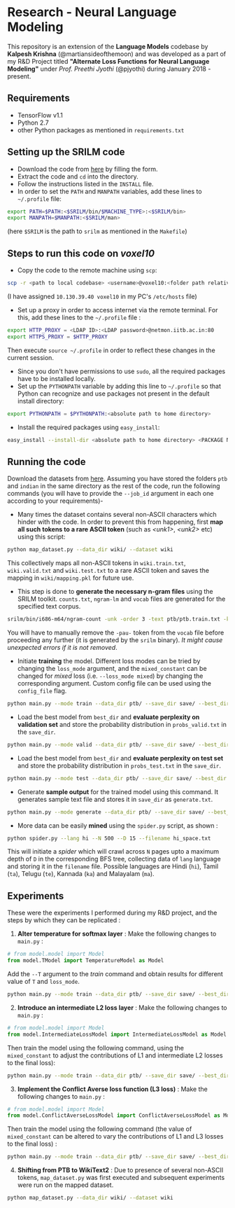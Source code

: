 # Research - Neural Language Modeling
This repository is an extension of the **Language Models** codebase by **Kalpesh Krishna** (@martiansideofthemoon) and was developed as a part of my R&D Project titled **"Alternate Loss Functions for Neural Language Modeling"** under *Prof. Preethi Jyothi* (@pjyothi) during January 2018 - present.

## Requirements
* TensorFlow v1.1
* Python 2.7
* other Python packages as mentioned in `requirements.txt`
## Setting up the SRILM code
* Download the code from [here](http://verispeak.com/projects/srilm/download.html) by filling the form.
* Extract the code and `cd` into the directory.
* Follow the instructions listed in the `INSTALL` file.
* In order to set the `PATH` and `MANPATH` variables, add these lines to `~/.profile` file:
```bash
export PATH=$PATH:<$SRILM/bin/$MACHINE_TYPE>:<$SRILM/bin>
export MANPATH=$MANPATH:<$SRILM/man>
```
(here `$SRILM` is the path to `srilm` as mentioned in the `Makefile`)
## Steps to run this code on *voxel10*
* Copy the code to the remote machine using `scp`:
```bash
scp -r <path to local codebase> <username>@voxel10:<folder path relative to remote home directory>
```
(I have assigned `10.130.39.40 voxel10` in my PC's `/etc/hosts` file)
* Set up a proxy in order to access internet via the remote terminal. For this, add these lines to the `~/.profile` file :
```bash
export HTTP_PROXY = <LDAP ID>:<LDAP password>@netmon.iitb.ac.in:80
export HTTPS_PROXY = $HTTP_PROXY
```
Then execute `source ~/.profile` in order to reflect these changes in the current session.
* Since you don't have permissions to use `sudo`, all the required packages have to be installed locally.
* Set up the `PYTHONPATH` variable by adding this line to `~/.profile` so that Python can recognize and use packages not present in the default install directory:
```bash
export PYTHONPATH = $PYTHONPATH:<absolute path to home directory>
```
* Install the required packages using `easy_install`:
```bash
easy_install --install-dir <absolute path to home directory> <PACKAGE NAME>
```
## Running the code
Download the datasets from [here](https://drive.google.com/file/d/0B5Y_SiDYwIObaE52dmZ0YVFXckU/view?usp=sharing). Assuming you have stored the folders `ptb` and `indian` in the same directory as the rest of the code, run the following commands (you will have to provide the `--job_id` argument in each one according to your requirements)-
* Many times the dataset contains several non-ASCII characters which hinder with the code. In order to prevent this from happening, first **map all such tokens to a rare ASCII token** (such as *\<unk1\>*, *\<unk2\>* etc) using this script:
```bash
python map_dataset.py --data_dir wiki/ --dataset wiki
```
This collectively maps all non-ASCII tokens in `wiki.train.txt`, `wiki.valid.txt` and `wiki.test.txt` to a rare ASCII token and saves the mapping in `wiki/mapping.pkl` for future use.
* This step is done to **generate the necessary n-gram files** using the SRILM toolkit. `counts.txt`, `ngram-lm` and `vocab` files are generated for the specified text corpus.
```bash
srilm/bin/i686-m64/ngram-count -unk -order 3 -text ptb/ptb.train.txt -kndiscount1 -kndiscount2 -kndiscount3 -write ptb/counts.txt -lm ptb/ngram-lm -interpolate2 -gt3min 1 -write-vocab ptb/vocab
```
You will have to manually remove the `-pau-` token from the `vocab` file before proceeding any further (it is generated by the `srilm` binary). *It might cause unexpected errors if it is not removed*.
* Initiate **training** the model. Different loss modes can be tried by changing the `loss_mode` argument, and the `mixed_constant` can be changed for *mixed* loss (i.e. `--loss_mode mixed`) by changing the corresponding argument. Custom config file can be used using the `config_file` flag.
```bash
python main.py --mode train --data_dir ptb/ --save_dir save/ --best_dir save_best --config_file config/sgd.yml --lm ngram-lm --loss_mode l1 [--mixed_constant 0.6]
```
* Load the best model from `best_dir` and **evaluate perplexity on validation set** and store the probability distribution in `probs_valid.txt` in the `save_dir`.
```bash
python main.py --mode valid --data_dir ptb/ --save_dir save/ --best_dir save_best --config_file config/sgd.yml --lm ngram-lm
```
* Load the best model from `best_dir` and **evaluate perplexity on test set** and store the probability distribution in `probs_test.txt` in the `save_dir`.
```bash
python main.py --mode test --data_dir ptb/ --save_dir save/ --best_dir save_best --config_file config/sgd.yml --lm ngram-lm
```
* Generate **sample output** for the trained model using this command. It generates sample text file and stores it in `save_dir` as `generate.txt`.
```bash
python main.py --mode generate --data_dir ptb/ --save_dir save/ --best_dir save_best --config_file config/sgd.yml --lm ngram-lm
```
* More data can be easily **mined** using the `spider.py` script, as shown :
```bash
python spider.py --lang hi --N 500 --D 15 --filename hi_space.txt
```
This will initiate a *spider* which will crawl across `N` pages upto a maximum depth of `D` in the corresponding BFS tree, collecting data of `lang` language and storing it in the `filename` file. Possible languages are Hindi (`hi`), Tamil (`ta`), Telugu (`te`), Kannada (`ka`) and Malayalam (`ma`).

## Experiments
These were the experiments I performed during my R&D project, and the steps by which they can be replicated :
1. **Alter temperature for softmax layer** : Make the following changes to `main.py` :
```python
# from model.model import Model
from model.TModel import TemperatureModel as Model
```

Add the `--T` argument to the *train* command and obtain results for different value of `T` and `loss_mode`.
```bash
python main.py --mode train --data_dir ptb/ --save_dir save/ --best_dir save_best --config_file config/sgd.yml --lm ngram-lm --loss_mode l1 --T 5
```
2. **Introduce an intermediate L2 loss layer** : Make the following changes to `main.py` :
```python
# from model.model import Model
from model.IntermediateLossModel import IntermediateLossModel as Model
```
Then train the model using the following command, using the `mixed_constant` to adjust the contributions of L1 and intermediate L2 losses to the final loss):
```bash
python main.py --mode train --data_dir ptb/ --save_dir save/ --best_dir save_best --config_file config/sgd.yml --lm ngram-lm --job_id intermediate_loss --loss_mode mixed --mixed_constant 0.5
```
3. **Implement the Conflict Averse loss function (L3 loss)** : Make the following changes to `main.py` :
```python
# from model.model import Model
from model.ConflictAverseLossModel import ConflictAverseLossModel as Model
```
Then train the model using the following command (the value of `mixed_constant` can be altered to vary the contributions of L1 and L3 losses to the final loss) :
```bash
python main.py --mode train --data_dir ptb/ --save_dir save/ --best_dir save_best --config_file config/sgd.yml --lm ngram-lm --job_id ca_model --loss_mode mixed --mixed_constant 0.99
```
4. **Shifting from PTB to WikiText2** : Due to presence of several non-ASCII tokens, `map_dataset.py` was first executed and subsequent experiments were run on the mapped dataset.
```bash
python map_dataset.py --data_dir wiki/ --dataset wiki
```
